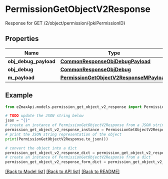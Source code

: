 # PermissionGetObjectV2Response

Response for GET /2/object/permission/{pkiPermissionID}

## Properties

Name | Type | Description | Notes
------------ | ------------- | ------------- | -------------
**obj_debug_payload** | [**CommonResponseObjDebugPayload**](CommonResponseObjDebugPayload.md) |  | 
**obj_debug** | [**CommonResponseObjDebug**](CommonResponseObjDebug.md) |  | [optional] 
**m_payload** | [**PermissionGetObjectV2ResponseMPayload**](PermissionGetObjectV2ResponseMPayload.md) |  | 

## Example

```python
from eZmaxApi.models.permission_get_object_v2_response import PermissionGetObjectV2Response

# TODO update the JSON string below
json = "{}"
# create an instance of PermissionGetObjectV2Response from a JSON string
permission_get_object_v2_response_instance = PermissionGetObjectV2Response.from_json(json)
# print the JSON string representation of the object
print(PermissionGetObjectV2Response.to_json())

# convert the object into a dict
permission_get_object_v2_response_dict = permission_get_object_v2_response_instance.to_dict()
# create an instance of PermissionGetObjectV2Response from a dict
permission_get_object_v2_response_form_dict = permission_get_object_v2_response.from_dict(permission_get_object_v2_response_dict)
```
[[Back to Model list]](../README.md#documentation-for-models) [[Back to API list]](../README.md#documentation-for-api-endpoints) [[Back to README]](../README.md)


